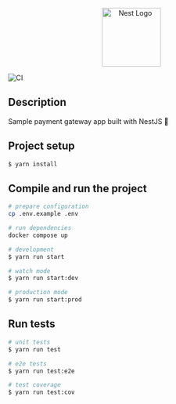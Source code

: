 <p align="center">
  <a href="http://nestjs.com/" target="blank"><img src="https://nestjs.com/img/logo-small.svg" width="120" alt="Nest Logo" /></a>
</p>

![CI](https://github.com/shapiy/payments/actions/workflows/ci.yaml/badge.svg)

## Description

Sample payment gateway app built with NestJS 💸

## Project setup

```bash
$ yarn install
```

## Compile and run the project

```bash
# prepare configuration
cp .env.example .env

# run dependencies
docker compose up

# development
$ yarn run start

# watch mode
$ yarn run start:dev

# production mode
$ yarn run start:prod
```

## Run tests

```bash
# unit tests
$ yarn run test

# e2e tests
$ yarn run test:e2e

# test coverage
$ yarn run test:cov
```
